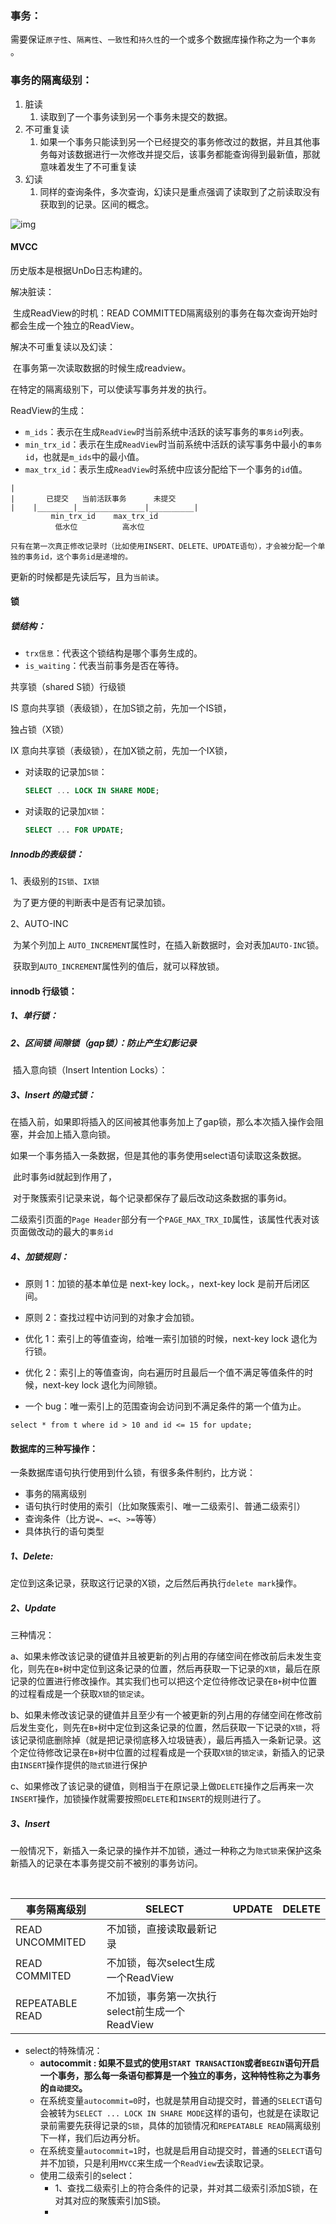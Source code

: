 ### 事务：

​	需要保证`原子性`、`隔离性`、`一致性`和`持久性`的一个或多个数据库操作称之为一个`事务` 。

### 事务的隔离级别：

1. 脏读
   1. 读取到了一个事务读到另一个事务未提交的数据。
2. 不可重复读
   1. 如果一个事务只能读到另一个已经提交的事务修改过的数据，并且其他事务每对该数据进行一次修改并提交后，该事务都能查询得到最新值，那就意味着发生了不可重复读
3. 幻读
   1. 同样的查询条件，多次查询，幻读只是重点强调了读取到了之前读取没有获取到的记录。区间的概念。

![img](https://docimg1.docs.qq.com/image/bqt2gnQCApKaoN_AJBChXQ?w=886&h=235)

#### MVCC

历史版本是根据UnDo日志构建的。

解决脏读：

​	生成ReadView的时机：READ COMMITTED隔离级别的事务在每次查询开始时都会生成一个独立的ReadView。

解决不可重复读以及幻读：

​	在事务第一次读取数据的时候生成readview。

在特定的隔离级别下，可以使读写事务并发的执行。

ReadView的生成：

- `m_ids`：表示在生成`ReadView`时当前系统中活跃的读写事务的`事务id`列表。
- `min_trx_id`：表示在生成`ReadView`时当前系统中活跃的读写事务中最小的`事务id`，也就是`m_ids`中的最小值。
- `max_trx_id`：表示生成`ReadView`时系统中应该分配给下一个事务的`id`值。

````|
|
|		已提交	  当前活跃事务      未提交
|    |________|_______________|__________|
         min_trx_id    max_trx_id
          低水位          高水位

````

`只有在第一次真正修改记录时（比如使用INSERT、DELETE、UPDATE语句），才会被分配一个单独的事务id，这个事务id是递增的。`

更新的时候都是先读后写，且为`当前读`。



#### 锁

##### 锁结构：

- `trx信息`：代表这个锁结构是哪个事务生成的。
- `is_waiting`：代表当前事务是否在等待。



 共享锁（shared S锁）行级锁 

 IS 意向共享锁（表级锁），在加S锁之前，先加一个IS锁，

独占锁（X锁）

 IX 意向共享锁（表级锁），在加X锁之前，先加一个IX锁，

- 对读取的记录加`S锁`：

  ```sql
  SELECT ... LOCK IN SHARE MODE;
  ```

- 对读取的记录加`X锁`：

  ```sql
  SELECT ... FOR UPDATE;
  ```

##### Innodb的表级锁：

1、表级别的`IS锁`、`IX锁`

​	为了更方便的判断表中是否有记录加锁。

2、AUTO-INC

​	为某个列加上 `AUTO_INCREMENT`属性时，在插入新数据时，会对表加`AUTO-INC`锁。

​	获取到`AUTO_INCREMENT`属性列的值后，就可以释放锁。

#### innodb 行级锁：

##### 1、单行锁：

##### 2、区间锁 间隙锁（gap锁）：防止产生幻影记录

​	插入意向锁（Insert Intention Locks）：

##### 3、Insert 的隐式锁：

​	在插入前，如果即将插入的区间被其他事务加上了gap锁，那么本次插入操作会阻塞，并会加上插入意向锁。

​	如果一个事务插入一条数据，但是其他的事务使用select语句读取这条数据。

​	此时事务id就起到作用了，

​	对于聚簇索引记录来说，每个记录都保存了最后改动这条数据的事务id。

​	二级索引页面的`Page Header`部分有一个`PAGE_MAX_TRX_ID`属性，该属性代表对该页面做改动的最大的`事务id`

##### 4、加锁规则：

* 原则 1：加锁的基本单位是 next-key lock。，next-key lock 是前开后闭区间。

* 原则 2：查找过程中访问到的对象才会加锁。

* 优化 1：索引上的等值查询，给唯一索引加锁的时候，next-key lock 退化为行锁。

* 优化 2：索引上的等值查询，向右遍历时且最后一个值不满足等值条件的时候，next-key lock 退化为间隙锁。

* 一个 bug：唯一索引上的范围查询会访问到不满足条件的第一个值为止。

````
select * from t where id > 10 and id <= 15 for update;
````



#### 数据库的三种写操作：

一条数据库语句执行使用到什么锁，有很多条件制约，比方说：

- 事务的隔离级别
- 语句执行时使用的索引（比如聚簇索引、唯一二级索引、普通二级索引）
- 查询条件（比方说`=`、`=<`、`>=`等等）
- 具体执行的语句类型

##### 1、Delete:

​	定位到这条记录，获取这行记录的X锁，之后然后再执行`delete mark`操作。

##### 2、Update

三种情况：

​	a、如果未修改该记录的键值并且被更新的列占用的存储空间在修改前后未发生变化，则先在`B+`树中定位到这条记录的位置，然后再获取一下记录的`X锁`，最后在原记录的位置进行修改操作。其实我们也可以把这个定位待修改记录在`B+`树中位置的过程看成是一个获取`X锁`的`锁定读`。

​	b、如果未修改该记录的键值并且至少有一个被更新的列占用的存储空间在修改前后发生变化，则先在`B+`树中定位到这条记录的位置，然后获取一下记录的`X锁`，将该记录彻底删除掉（就是把记录彻底移入垃圾链表），最后再插入一条新记录。这个定位待修改记录在`B+`树中位置的过程看成是一个获取`X锁`的`锁定读`，新插入的记录由`INSERT`操作提供的`隐式锁`进行保护

​	c、如果修改了该记录的键值，则相当于在原记录上做`DELETE`操作之后再来一次`INSERT`操作，加锁操作就需要按照`DELETE`和`INSERT`的规则进行了。

##### 3、Insert

​	一般情况下，新插入一条记录的操作并不加锁，通过一种称之为`隐式锁`来保护这条新插入的记录在本事务提交前不被别的事务访问。

​	

| 事务隔离级别    | SELECT                                         | UPDATE | DELETE |
| --------------- | ---------------------------------------------- | ------ | ------ |
| READ UNCOMMITED | 不加锁，直接读取最新记录                       |        |        |
| READ COMMITED   | 不加锁，每次select生成一个ReadView             |        |        |
| REPEATABLE READ | 不加锁，事务第一次执行select前生成一个ReadView |        |        |

- select的特殊情况：
  - **autocommit : 如果不显式的使用`START TRANSACTION`或者`BEGIN`语句开启一个事务，那么每一条语句都算是一个独立的事务，这种特性称之为事务的`自动提交`。**
  - 在系统变量`autocommit=0`时，也就是禁用自动提交时，普通的`SELECT`语句会被转为`SELECT ... LOCK IN SHARE MODE`这样的语句，也就是在读取记录前需要先获得记录的`S锁`，具体的加锁情况和`REPEATABLE READ`隔离级别下一样，我们后边再分析。
  - 在系统变量`autocommit=1`时，也就是启用自动提交时，普通的`SELECT`语句并不加锁，只是利用`MVCC`来生成一个`ReadView`去读取记录。
  - 使用二级索引的select：
    - 1、查找二级索引上的符合条件的记录，并对其二级索引添加S锁，在对其对应的聚簇索引加S锁。
    - 

